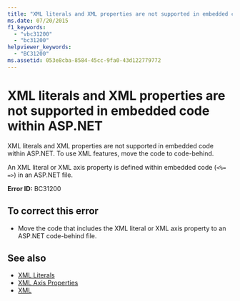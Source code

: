 ```yaml
---
title: "XML literals and XML properties are not supported in embedded code within ASP.NET"
ms.date: 07/20/2015
f1_keywords: 
  - "vbc31200"
  - "bc31200"
helpviewer_keywords: 
  - "BC31200"
ms.assetid: 053e8cba-8584-45cc-9fa0-43d122779772
---
```

# XML literals and XML properties are not supported in embedded code within ASP.NET
XML literals and XML properties are not supported in embedded code within ASP.NET. To use XML features, move the code to code-behind.  
  
 An XML literal or XML axis property is defined within embedded code (`<%= =>`) in an ASP.NET file.  
  
 **Error ID:** BC31200  
  
## To correct this error  
  
- Move the code that includes the XML literal or XML axis property to an ASP.NET code-behind file.  
  
## See also

- [XML Literals](../xml-literals/index.md)
- [XML Axis Properties](../xml-axis/index.md)
- [XML](../../programming-guide/language-features/xml/index.md)
